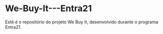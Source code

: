 # We-Buy-It---Entra21
Esté é o repositório do projeto We Buy It, desenvolvido durante o programa Entra21.
